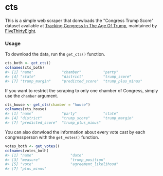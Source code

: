 # cts

This is a simple web scraper that donwloads the "Congress Trump Score" dataset
available at [Tracking Congress In The Age Of Trump](https://projects.fivethirtyeight.com/congress-trump-score/),
maintained by [FiveThirtyEight](https://fivethirtyeight.com/).

### Usage

To download the data, run the `get_cts()` function.

```r
cts_both <- get_cts()
colnames(cts_both)
#> [1] "name"             "chamber"          "party"           
#> [4] "state"            "district"         "trump_score"     
#> [7] "trump_margin"     "predicted_score"  "trump_plus_minus"
```

If you want to restrict the scraping to only one chamber of Congress, simply use the `chamber` argument.

```r
cts_house <- get_cts(chamber = "house")
colnames(cts_house)
#> [1] "name"             "party"            "state"           
#> [4] "district"         "trump_score"      "trump_margin"    
#> [7] "predicted_score"  "trump_plus_minus"
```

You can also donwload the information about every vote cast by each congressperson with the `get_votes()` function.

```r
votes_both <- get_votes()
colnames(votes_both)
#> [1] "name"                 "date"                
#> [3] "measure"              "trump_position"      
#> [5] "vote"                 "agreement_likelihood"
#> [7] "plus_minus" 
```
